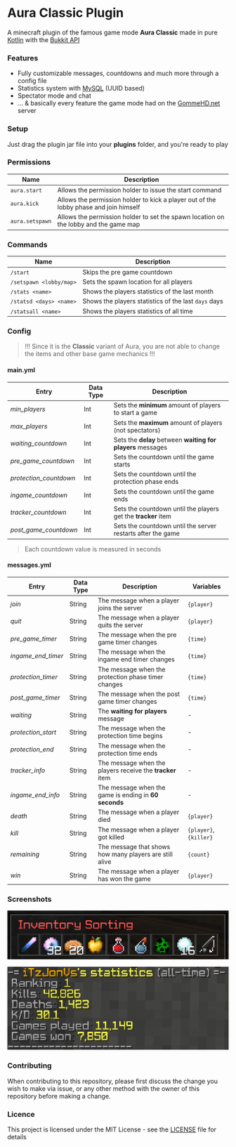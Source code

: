 # Aura Classic Plugin
A minecraft plugin of the famous game mode **Aura Classic** made in pure [Kotlin](https://kotlinlang.org/) with the [Bukkit API](https://getbukkit.org/)

### Features
- Fully customizable messages, countdowns and much more through a config file
- Statistics system with [MySQL](https://www.mysql.com/) (UUID based)
- Spectator mode and chat
- ... & basically every feature the game mode had on the [GommeHD.net](https://www.gommehd.net/) server

### Setup
Just drag the plugin jar file into your **plugins** folder, and you're ready to play

### Permissions
Name | Description
--- | ---
`aura.start`| Allows the permission holder to issue the start command
`aura.kick` | Allows the permission holder to kick a player out of the lobby phase and join himself
`aura.setspawn` | Allows the permission holder to set the spawn location on the lobby and the game map

### Commands
Name | Description
--- | ---
`/start`| Skips the pre game countdown
`/setspawn <lobby/map>` | Sets the spawn location for all players 
`/stats <name>` | Shows the players statistics of the last month
`/statsd <days> <name>` | Shows the players statistics of the last `days` days
`/statsall <name>` | Shows the players statistics of all time

### Config
> !!! Since it is the **Classic** variant of Aura, you are not able to change the items and other base game mechanics !!!
#### main.yml
Entry | Data Type | Description
--- | --- | ---
*min_players* | Int | Sets the **minimum** amount of players to start a game
*max_players* | Int | Sets the **maximum** amount of players (not spectators)
*waiting_countdown* | Int | Sets the **delay** between **waiting for players** messages
*pre_game_countdown* | Int | Sets the countdown until the game starts
*protection_countdown* | Int | Sets the countdown until the protection phase ends
*ingame_countdown* | Int | Sets the countdown until the game ends
*tracker_countdown* | Int | Sets the countdown until the players get the **tracker** item
*post_game_countdown* | Int | Sets the countdown until the server restarts after the game
> Each countdown value is measured in seconds

#### messages.yml
Entry | Data Type | Description | Variables
--- | --- | --- | ---
*join* | String | The message when a player joins the server | `{player}`
*quit* | String | The message when a player quits the server | `{player}`
*pre_game_timer* | String | The message when the pre game timer changes | `{time}`
*ingame_end_timer* | String | The message when the ingame end timer changes | `{time}`
*protection_timer* | String | The message when the protection phase timer changes | `{time}`
*post_game_timer* | String | The message when the post game timer changes | `{time}`
*waiting* | String | The **waiting for players** message | - 
*protection_start* | String | The message when the protection time begins | -
*protection_end* | String | The message when the protection time ends | -
*tracker_info* | String | The message when the players receive the **tracker** item | -
*ingame_end_info* | String | The message when the game is ending in **60 seconds** | -
*death* | String | The message when a player died | `{player}`
*kill* | String | The message when a player got killed | `{player}`, `{killer}`
*remaining* | String | The message that shows how many players are still alive | `{count}`
*win* | String | The message when a player has won the game | `{player}`

### Screenshots
![Inventory Sorting](screenshots/inventory_sorting.png "Inventory Sorting")

![Statistics](screenshots/statistics.png "Statistics")

### Contributing
When contributing to this repository, please first discuss the change you wish to make via issue, or any other method with the owner of this repository before making a change.

### Licence
This project is licensed under the MIT License - see the [LICENSE](/LICENSE) file for details